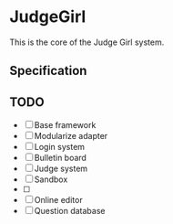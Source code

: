 # JudgeGirl

This is the core of the Judge Girl system. 

## Specification


## TODO
- [ ] Base framework  
 - [ ] Modularize adapter  
 - [ ] Login system  
- [ ] Bulletin board  
- [ ] Judge system
 - [ ] Sandbox
 - [ ] 
- [ ] Online editor
- [ ] Question database
